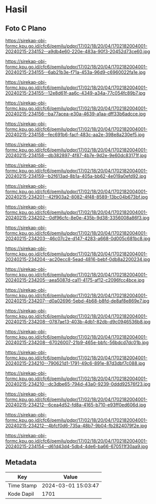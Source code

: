 # Hasil

## Foto C Plano

https://sirekap-obj-formc.kpu.go.id/cfc6/pemilu/pdpr/17/02/18/20/04/1702182004001-20240215-234152--a9db4e60-220e-483a-90f3-20452d73ce60.jpg

https://sirekap-obj-formc.kpu.go.id/cfc6/pemilu/pdpr/17/02/18/20/04/1702182004001-20240215-234155--6ab21b3e-f71a-453a-96d9-c6960022fa1e.jpg

https://sirekap-obj-formc.kpu.go.id/cfc6/pemilu/pdpr/17/02/18/20/04/1702182004001-20240215-234155--12e8d61f-aa6c-4349-a34a-77c054fc89b7.jpg

https://sirekap-obj-formc.kpu.go.id/cfc6/pemilu/pdpr/17/02/18/20/04/1702182004001-20240215-234156--ba77acea-e30a-4639-a1aa-dff33b6adcce.jpg

https://sirekap-obj-formc.kpu.go.id/cfc6/pemilu/pdpr/17/02/18/20/04/1702182004001-20240215-234158--fec691b6-facf-483c-aa2e-398e8a230ef5.jpg

https://sirekap-obj-formc.kpu.go.id/cfc6/pemilu/pdpr/17/02/18/20/04/1702182004001-20240215-234158--db382897-4f87-4b7e-9d2e-9e60dc83171f.jpg

https://sirekap-obj-formc.kpu.go.id/cfc6/pemilu/pdpr/17/02/18/20/04/1702182004001-20240215-234159--b2f613ad-8b1a-405a-bb62-4e019a0efd92.jpg

https://sirekap-obj-formc.kpu.go.id/cfc6/pemilu/pdpr/17/02/18/20/04/1702182004001-20240215-234201--42f903a2-8082-4f48-8589-13bc04b673bf.jpg

https://sirekap-obj-formc.kpu.go.id/cfc6/pemilu/pdpr/17/02/18/20/04/1702182004001-20240215-234202--0df96cfc-8e0e-435b-9d38-3356008a86f3.jpg

https://sirekap-obj-formc.kpu.go.id/cfc6/pemilu/pdpr/17/02/18/20/04/1702182004001-20240215-234203--46c07c2e-d147-4283-a668-0d005c681bc8.jpg

https://sirekap-obj-formc.kpu.go.id/cfc6/pemilu/pdpr/17/02/18/20/04/1702182004001-20240215-234204--ac20ecc8-5ead-4816-bebf-0db8a2200234.jpg

https://sirekap-obj-formc.kpu.go.id/cfc6/pemilu/pdpr/17/02/18/20/04/1702182004001-20240215-234205--aea5087d-ca11-4175-af12-c2096fcc4bce.jpg

https://sirekap-obj-formc.kpu.go.id/cfc6/pemilu/pdpr/17/02/18/20/04/1702182004001-20240215-234207--d0a02696-5ebd-4b68-b8fd-de8af8e869e7.jpg

https://sirekap-obj-formc.kpu.go.id/cfc6/pemilu/pdpr/17/02/18/20/04/1702182004001-20240215-234208--0787ae13-403b-4db1-82db-d9c0946536b8.jpg

https://sirekap-obj-formc.kpu.go.id/cfc6/pemilu/pdpr/17/02/18/20/04/1702182004001-20240215-234208--67026007-21b9-465e-bbfc-56bdcd7dc01b.jpg

https://sirekap-obj-formc.kpu.go.id/cfc6/pemilu/pdpr/17/02/18/20/04/1702182004001-20240215-234210--790621d1-1791-49c6-891e-87d3dbf7c088.jpg

https://sirekap-obj-formc.kpu.go.id/cfc6/pemilu/pdpr/17/02/18/20/04/1702182004001-20240215-234210--dc3dbe65-794d-43a0-9239-0ddd92576f23.jpg

https://sirekap-obj-formc.kpu.go.id/cfc6/pemilu/pdpr/17/02/18/20/04/1702182004001-20240215-234212--6cea4d52-fd8a-4165-b710-e93ff0ed606d.jpg

https://sirekap-obj-formc.kpu.go.id/cfc6/pemilu/pdpr/17/02/18/20/04/1702182004001-20240215-234212--4bfcf0d6-735a-48b7-9b04-fb2824079f2e.jpg

https://sirekap-obj-formc.kpu.go.id/cfc6/pemilu/pdpr/17/02/18/20/04/1702182004001-20240215-234154--d61d43d4-5db4-4de6-ba66-670511f30aa9.jpg


## Metadata

| Key        | Value               |
| ---------- | ------------------- |
| Time Stamp | 2024-03-01 15:03:47 |
| Kode Dapil | 1701                |



